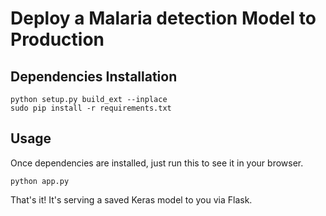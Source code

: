 # Deploy a Malaria detection Model to Production

## Dependencies Installation
```python setup.py build_ext --inplace```<br>
```sudo pip install -r requirements.txt```

## Usage

Once dependencies are installed, just run this to see it in your browser. 

```python app.py```

That's it! It's serving a saved Keras model to you via Flask. 

